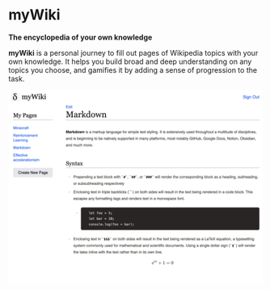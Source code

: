 # myWiki

**The encyclopedia of your own knowledge**

**myWiki** is a personal journey to fill out pages of Wikipedia topics with your own knowledge. It helps you build broad and deep understanding on any topics you choose, and gamifies it by adding a sense of progression to the task.

![MyWiki Screenshot](myWiki.png)
